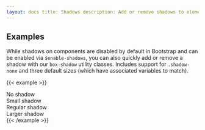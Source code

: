 ```yaml
---
layout: docs title: Shadows description: Add or remove shadows to elements with box-shadow utilities. group: utilities
---
```


## Examples

While shadows on components are disabled by default in Bootstrap and can be enabled via `$enable-shadows`, you can also
quickly add or remove a shadow with our `box-shadow` utility classes. Includes support for `.shadow-none` and three
default sizes (which have associated variables to match).

{{< example >}}
<div class="shadow-none p-3 mb-5 bg-light rounded">No shadow</div>
<div class="shadow-sm p-3 mb-5 bg-white rounded">Small shadow</div>
<div class="shadow p-3 mb-5 bg-white rounded">Regular shadow</div>
<div class="shadow-lg p-3 mb-5 bg-white rounded">Larger shadow</div>
{{< /example >}}

